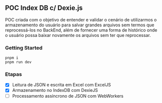## POC Index DB c/ Dexie.js

POC criada com o objetivo de entender e validar o cenário de utilizarmos o armazenamento do usuário para salvar grandes arquivos
sem termos que reprocessá-los no BackEnd, além de fornecer uma forma de histórico onde o usuário possa baixar novamente os arquivos sem ter que reprocessar.

### Getting Started

```
pnpm i
pnpm run dev
```

### Etapas

- [x] Leitura de JSON e escrita em Excel com ExcelJS
- [x] Armazenamento no IndexDB com DexieJS
- [ ] Processamento assíncrono de JSON com WebWorkers